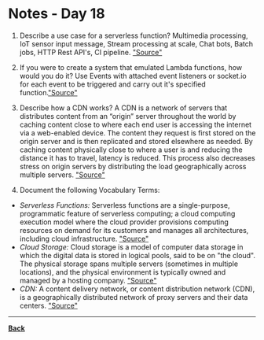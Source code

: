 # Notes - Day 18

1. Describe a use case for a serverless function? Multimedia processing, IoT sensor input message, Stream processing at scale, Chat bots, Batch jobs, HTTP Rest API's, CI pipeline. <a href = "https://www.itopstimes.com/cloud/10-use-cases-for-serverless/">"Source"</a>

2. If you were to create a system that emulated Lambda functions, how would you do it? Use Events with attached event listeners or socket.io for each event to be triggered and carry out it's specified function.<a href = "https://medium.com/build-succeeded/deconstructing-aws-lambda-functions-d1597dd054cd">"Source"</a>

3. Describe how a CDN works? A CDN is a network of servers that distributes content from an “origin” server throughout the world by caching content close to where each end user is accessing the internet via a web-enabled device. The content they request is first stored on the origin server and is then replicated and stored elsewhere as needed. By caching content physically close to where a user is and reducing the distance it has to travel, latency is reduced. This process also decreases stress on origin servers by distributing the load geographically across multiple servers. <a href = "https://www.akamai.com/our-thinking/cdn/what-is-a-cdn#:~:text=A%20CDN%20is%20a%20network,and%20stored%20elsewhere%20as%20needed.">"Source"</a>  

4. Document the following Vocabulary Terms:

- *Serverless Functions:* Serverless functions are a single-purpose, programmatic feature of serverless computing; a cloud computing execution model where the cloud provider provisions computing resources on demand for its customers and manages all architectures, including cloud infrastructure. <a href = "https://www.splunk.com/en_us/data-insider/what-are-serverless-functions.html">"Source"</a>
- *Cloud Storage:* Cloud storage is a model of computer data storage in which the digital data is stored in logical pools, said to be on "the cloud". The physical storage spans multiple servers (sometimes in multiple locations), and the physical environment is typically owned and managed by a hosting company. <a href = "https://en.wikipedia.org/wiki/Cloud_storage">"Source"</a>
- *CDN:* A content delivery network, or content distribution network (CDN), is a geographically distributed network of proxy servers and their data centers. <a href = "https://en.wikipedia.org/wiki/Content_delivery_network">"Source"</a>

---
**<a href = "https://github.com/scottie-l/reading-notes/tree/main/reading-notes-401">Back</a>**
